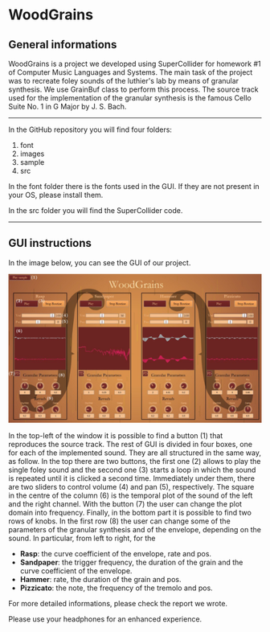 # WoodGrains
## General informations
WoodGrains is a project we developed using SuperCollider for homework #1 of Computer Music Languages and Systems. The main task of the project was to recreate foley sounds of the luthier's lab by means of granular synthesis. We use GrainBuf class to perform this process. The source track used for the implementation of the granular synthesis is the famous Cello Suite No. 1 in G Major by J. S. Bach.
____
In the GitHub repository you will find four folders:<br>
1. font
2. images
3. sample
4. src

In the font folder there is the fonts used in the GUI. If they are not present in your OS, please install them.

In the src folder you will find the SuperCollider code.
___

## GUI instructions

In the image below, you can see the GUI of our project.
<p align="center">
  <img src="./images/GUI-Legenda.jpeg">
</p>

In the top-left of the window it is possible to find a button (1) that reproduces the source track. The rest of GUI is divided in four boxes, one for each of the implemented sound. They are all structured in the same way, as follow. In the top there are two buttons, the first one (2) allows to play the single foley sound and the second one (3) starts a loop in which the sound is repeated until it is clicked a second time. Immediately under them, there are two sliders to control volume (4) and pan (5), respectively. The square in the centre of the column (6) is the temporal plot of the sound of the left and the right channel. With the button (7) the user can change the plot domain into frequency. Finally, in the bottom part it is possible to find two rows of knobs. In the first row (8) the user can change some of the parameters of the granular synthesis and of the envelope, depending on the sound. In particular, from left to right, for the <br>
- <b>Rasp</b>: the curve coefficient of the envelope, rate and pos. <br>
- <b>Sandpaper</b>: the trigger frequency, the duration of the grain and the curve coefficient of the
envelope.<br>
- <b>Hammer</b>: rate, the duration of the grain and pos.<br>
- <b>Pizzicato</b>: the note, the frequency of the tremolo and pos.

For more detailed informations, please check the report we wrote. 

Please use your headphones for an enhanced experience.